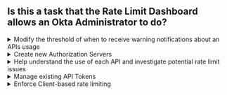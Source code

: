 ## Is this a task that the Rate Limit Dashboard allows an Okta Administrator to do?

<details>
  <summary>Modify the threshold of when to receive warning notifications about an APIs usage</summary>
<p>
  Yes
</p>
</details>

<details>
  <summary>Create new Authorization Servers</summary>
<p>
  No
</p>
</details>

<details>
  <summary>Help understand the use of each API and investigate potential rate limit issues</summary>
<p>
  Yes
</p>
</details>

<details>
  <summary>Manage existing API Tokens</summary>
<p>
  No
</p>
</details>

<details>
  <summary>Enforce Client-based rate limiting</summary>
<p>
  Yes
</p>
</details>
